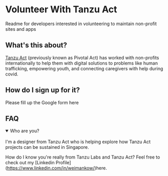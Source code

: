 # Volunteer With Tanzu Act
Readme for developers interested in volunteering to maintain non-profit sites and apps

## What's this about?

[Tanzu Act](https://tanzu.vmware.com/act) (previously known as Pivotal Act) has worked with non-profits internationally to help them with digital solutions to problems like human trafficking, empowering youth, and connecting caregivers with help during covid.



## How do I sign up for it?
Please fill up the Google form here


## FAQ

<details open>
<summary>Who are you?</summary>
<br>
I'm a designer from Tanzu Act who is helping explore how Tanzu Act projects can be sustained in Singapore. 
</details>

How do I know you're really from Tanzu Labs and Tanzu Act?
Feel free to check out my [Linkedin Profile] (https://www.linkedin.com/in/weimankow/)here.

